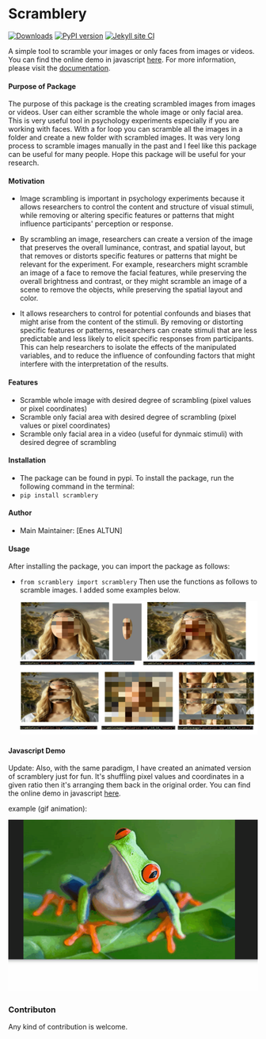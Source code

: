  # Scramblery
[![Downloads](https://pepy.tech/badge/scramblery)](https://pepy.tech/project/scramblery)
[![PyPI version](https://badge.fury.io/py/scramblery.svg)](https://badge.fury.io/py/scramblery)
[![Jekyll site CI](https://github.com/altunenes/scramblery/actions/workflows/jekyll.yml/badge.svg)](https://github.com/altunenes/scramblery/actions/workflows/jekyll.yml)

A simple tool to scramble your images or only faces from images or videos. You can find the online demo in javascript [here](https://altunenes.github.io/scramblery/scramblerydemo.html). For more information, please visit the [documentation](https://altunenes.github.io/scramblery/).


#### Purpose of Package
 The purpose of this package is the creating scrambled images from images or videos. User can either scramble the whole image or only facial area.
 This is very useful tool in psychology experiments especially if you are working with faces. With a for loop you can scramble all the images in a folder and create a new folder with scrambled images. It was very long process to scramble images manually in the past and I feel like this package can be useful for many people. Hope this package will be useful for your research.

#### Motivation

- Image scrambling is important in psychology experiments because it allows researchers to control the content and structure of visual stimuli, while removing or altering specific features or patterns that might influence participants' perception or response.

- By scrambling an image, researchers can create a version of the image that preserves the overall luminance, contrast, and spatial layout, but that removes or distorts specific features or patterns that might be relevant for the experiment. For example, researchers might scramble an image of a face to remove the facial features, while preserving the overall brightness and contrast, or they might scramble an image of a scene to remove the objects, while preserving the spatial layout and color.
  
- It allows researchers to control for potential confounds and biases that might arise from the content of the stimuli. By removing or distorting specific features or patterns, researchers can create stimuli that are less predictable and less likely to elicit specific responses from participants. This can help researchers to isolate the effects of the manipulated variables, and to reduce the influence of confounding factors that might interfere with the interpretation of the results.

#### **Features**
- Scramble whole image with desired degree of scrambling (pixel values or pixel coordinates)
- Scramble only facial area with desired degree of scrambling (pixel values or pixel coordinates)
- Scramble only facial area in a video (useful for dynmaic stimuli) with desired degree of scrambling

#### Installation
- The package can be found in pypi. To install the package, run the following command in the terminal:
- `pip install scramblery`
#### Author

  -  Main Maintainer: [Enes ALTUN]


#### Usage
After installing the package, you can import the package as follows:
- `from scramblery import scramblery`
Then use the functions as follows to scramble images. I added some examples below.

  ![8x8](./assets/usage.PNG)


#### Javascript Demo

Update:
Also, with the same paradigm, I have created an animated version of scramblery just for fun. It's shuffling pixel values and coordinates in a given ratio then it's arranging them back in the original order. You can find the online demo in javascript [here](https://altunenes.github.io/scramblery/magic.html).

example (gif animation):


  ![example](/assets/Animation14.gif)


### Contributon
 Any kind of contribution is welcome.

